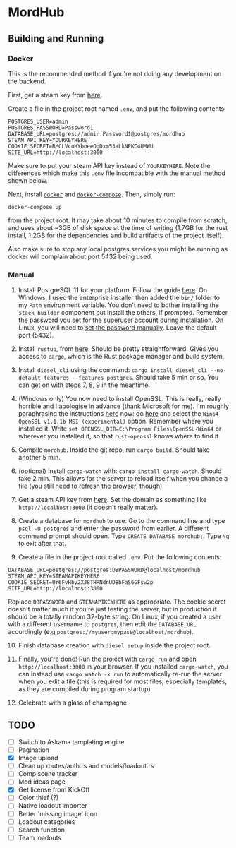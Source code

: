 # MordHub

## Building and Running

### Docker

This is the recommended method if you're not doing any development on the backend.

First, get a steam key from [here](https://steamcommunity.com/dev/apikey).

Create a file in the project root named `.env`, and put the following contents:
```
POSTGRES_USER=admin
POSTGRES_PASSWORD=Password1
DATABASE_URL=postgres://admin:Password1@postgres/mordhub
STEAM_API_KEY=YOURKEYHERE
COOKIE_SECRET=RMCLVcuHYboeeOgDxm53aLkNPKC4UMWU
SITE_URL=http://localhost:3000
```
Make sure to put your steam API key instead of `YOURKEYHERE`. Note the differences which make this `.env` file incompatible with the manual method shown below.

Next, install [`docker`](https://docs.docker.com/install/) and [`docker-compose`](https://docs.docker.com/compose/install/). Then, simply run:
```
docker-compose up
```
from the project root. It may take about 10 minutes to compile from scratch, and uses about ~3GB of disk space at the time of writing (1.7GB for the rust install, 1.2GB for the dependencies and build artifacts of the project itself).

Also make sure to stop any local postgres services you might be running as docker will complain about port 5432 being used.

### Manual

1. Install PostgreSQL 11 for your platform. Follow the guide [here](https://github.com/diesel-rs/diesel/blob/master/guide_drafts/backend_installation.md). On Windows, I used the enterprise installer then added the `bin/` folder to my `Path` environment variable. You don't need to bother installing the `stack builder` component but install the others, if prompted. Remember the password you set for the superuser account during installation. On Linux, you will need to [set the password manually](https://serverfault.com/a/248162). Leave the default port (5432).

2. Install `rustup`, from [here](https://rustup.rs/). Should be pretty straightforward. Gives you access to `cargo`, which is the Rust package manager and build system.

3. Install `diesel_cli` using the command: `cargo install diesel_cli --no-default-features --features postgres`. Should take 5 min or so. You can get on with steps 7, 8, 9 in the meantime.

4. (Windows only) You now need to install OpenSSL. This is really, really horrible and I apologise in advance (thank Microsoft for me). I'm roughly paraphrasing the instructions [here](https://docs.rs/crate/openssl/0.10.7) now: go [here](http://slproweb.com/products/Win32OpenSSL.html) and select the `Win64 OpenSSL v1.1.1b MSI (experimental)` option. Remember where you installed it. Write `set OPENSSL_DIR=C:\Program Files\OpenSSL-Win64` or wherever you installed it, so that `rust-openssl` knows where to find it.

5. Compile `mordhub`. Inside the git repo, run `cargo build`. Should take another 5 min.

6. (optional) Install `cargo-watch` with: `cargo install cargo-watch`. Should take 2 min. This allows for the server to reload itself when you change a file (you still need to refresh the browser, though).

7. Get a steam API key from [here](https://steamcommunity.com/dev/apikey). Set the domain as something like `http://localhost:3000` (it doesn't really matter).

8. Create a database for `mordhub` to use. Go to the command line and type `psql -U postgres` and enter the password from earlier. A different command prompt should open. Type `CREATE DATABASE mordhub;`. Type `\q` to exit after that. 

9. Create a file in the project root called `.env`. Put the following contents:
```
DATABASE_URL=postgres://postgres:DBPASSWORD@localhost/mordhub
STEAM_API_KEY=STEAMAPIKEYHERE
COOKIE_SECRET=Ur6FvHby2XJ8THRNdnUD8bFaS6GFsw2p
SITE_URL=http://localhost:3000
```
Replace `DBPASSWORD` and `STEAMAPIKEYHERE` as appropriate. The cookie secret doesn't matter much if you're just testing the server, but in production it should be a totally random 32-byte string. On Linux, if you created a user with a different username to `postgres`, then edit the `DATABASE_URL` accordingly (e.g `postgres://myuser:mypass@localhost/mordhub`).

10. Finish database creation with `diesel setup` inside the project root.

11. Finally, you're done! Run the project with `cargo run` and open `http://localhost:3000` in your browser. If you installed `cargo-watch`, you can instead use `cargo watch -x run` to automatically re-run the server when you edit a file (this is required for most files, especially templates, as they are compiled during program startup).

12. Celebrate with a glass of champagne.

## TODO
- [ ] Switch to Askama templating engine
- [ ] Pagination
- [x] Image upload
- [ ] Clean up routes/auth.rs and models/loadout.rs
- [ ] Comp scene tracker
- [ ] Mod ideas page
- [x] Get license from KickOff
- [ ] Color thief (?)
- [ ] Native loadout importer
- [ ] Better 'missing image' icon
- [ ] Loadout categories
- [ ] Search function
- [ ] Team loadouts
